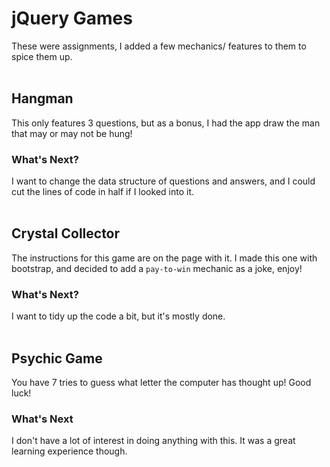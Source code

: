 # jQuery Games

These were assignments, I added a few mechanics/ features to them to spice them up.
<br><br>

## Hangman

This only features 3 questions, but as a bonus, I had the app draw the man that may or may not be hung!

  ### What's Next?
  
  I want to change the data structure of questions and answers, and I could cut the lines of code in half if I looked into it.
  <br><br>
  
  
## Crystal Collector

The instructions for this game are on the page with it. I made this one with bootstrap, and decided to add a `pay-to-win` mechanic as a joke, enjoy!

  ### What's Next?
  I want to tidy up the code a bit, but it's mostly done.
  <br><br>
  
  
## Psychic Game
You have 7 tries to guess what letter the computer has thought up! Good luck!

  ### What's Next
  I don't have a lot of interest in doing anything with this. It was a great learning experience though.

